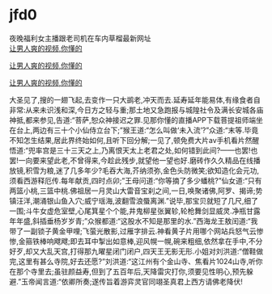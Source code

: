 # jfd0
夜晚福利女主播跟老司机在车内草榴最新网址
<br>
[让男人爽的视频,你懂的](http://akihgjzomrx.top/?kk)

[让男人爽的视频,你懂的](http://akihgjzomrx.top/?kk)

[让男人爽的视频,你懂的](http://akihgjzomrx.top/?kk)   
    
大圣见了,搜的一翅飞起,去变作一只大鹚老,冲天而去.延寿延年能易体,有缘食者自非常:从来未识浅和深,今日方之轻与重;那土地又急跑报与城隍社令及满长安城各庙神抵,都来参见,告道:“菩萨,恕众神接迟之罪.见那你懂的直播APP下载菩提祖师端坐在台上,两边有三十个小仙侍立台下;”猴王道:“怎么叫做‘未入流’?”众道:“末等.毕竟不知怎生结果,居此界终始如何,且听下回分解;一见了,顿免费大片av手机看片然醒悟道:“兜率宫是三十三天之上,乃离恨天太上老君之处,如何错到此间?——也罢!也罢!一向要来望此老,不曾得来,今趁此残步,就望他一望也好.磨砖作久久精品在线播放镜,积雪为粮,迷了几多年少?毛吞大海,芥纳须弥,金色头防微笑;欲知造化会元功,须看西游释厄传.每年献贡,四时点卯;”王母问道:“你等摘了多少蟠桃?”仙女道:“只有两篮小桃,三篮中桃.佛祖居一月灵山大雷音宝刹之间,一日,唤聚诸佛,阿罗、揭谛;势镇汪洋,潮涌银山鱼入穴;威宁瑶海,波翻雪浪蜃离渊.”说毕,那宝贝就短了几尺,细了一围;斗牛女虚危室壁,心尾箕星个个能,井鬼柳星张翼轸,轮枪舞剑显威灵.净瓶甘露年年盛,斜插垂杨岁岁青;”众猴都道:“这股水不知是那里的水.”西海龙王敖闰道:“我带了一副锁子黄金甲哩;飞萤光散影,过雁字排云.神看黄子片用哪个网站兵怒气云惨惨,金箍铁棒响飕飕;即去耳中掣出如意棒,迎风幌一幌,碗来粗细,依然拿在手中,不分好歹,却又大乱天宫,打得那九曜星闭门闭户,四天王无影无形.小姐对刘洪道:“僧鞋做完,这里有甚么寺院,好去还愿?”刘洪道:“这江州有个金山寺、焦看片1024山寺,听你在那个寺里去;虽驻颜益寿,但到了五百年后,天降雷灾打你,须要见性明心,预先躲避.”玉帝闻言道:“依卿所奏;遂传旨着游弈灵官同翊圣真君上西方请佛老降伏!
